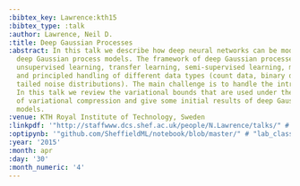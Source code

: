 ```yaml
---
:bibtex_key: Lawrence:kth15
:bibtex_type: :talk
:author: Lawrence, Neil D.
:title: Deep Gaussian Processes
:abstract: In this talk we describe how deep neural networks can be modified to produce
  deep Gaussian process models. The framework of deep Gaussian processes allow for
  unsupervised learning, transfer learning, semi-supervised learning, multi-task learning
  and principled handling of different data types (count data, binary data, heavy
  tailed noise distributions). The main challenge is to handle the intractabilities.
  In this talk we review the variational bounds that are used under the framework
  of variational compression and give some initial results of deep Gaussian process
  models.
:venue: KTH Royal Institute of Technology, Sweden
:linkpdf: '"http://staffwww.dcs.shef.ac.uk/people/N.Lawrence/talks/" # "deepgp_kth15.pdf"'
:optipynb: '"github.com/SheffieldML/notebook/blob/master/" # "lab_classes/gprs/Low%20Rank%20Gaussian%20Processes.ipynb"'
:year: '2015'
:month: apr
:day: '30'
:month_numeric: '4'
---
```

